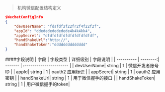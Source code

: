 > 机构微信配置结构定义

``` JSON
$WechatConfigInfo
{
    "devUserName": "fdsfdf2f22fr2f4f22f2f",
    "appId": "ddedededededede4k4k4kk4",
    "appSecret": "dfdfdfdfdfdfdfdfdfdfdf",
    "handShakeUrl":"http://",
    "handShakeToken":"dddddddddddddd"
}

```

####字段说明
| 字段 | 字段类型 | 详细级别 | 字段说明                |
| ---------- | --------:| ------- | :---------------------- |
| devUserName| string |  1 |   微信开发者账号ID |
| appId| string |  1 |   oauth2 应用标识 |
| appSecret|    string |  1 |   oauth2 应用密钥 |
| handShakeUrl|    string | 1 |   用于微信握手的接口 |
| handShakeToken|    string | 1 |   用户微信握手的token|


